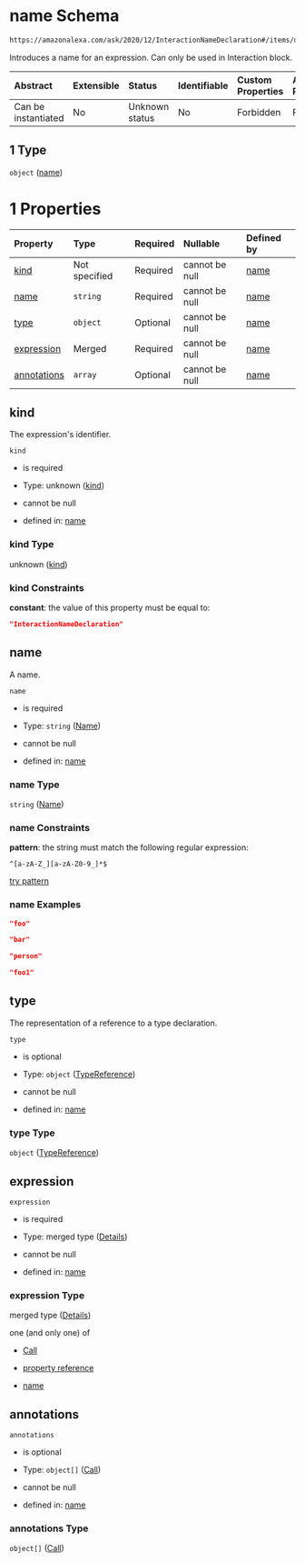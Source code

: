 # name Schema

```txt
https://amazonalexa.com/ask/2020/12/InteractionNameDeclaration#/items/oneOf/1
```

Introduces a name for an expression. Can only be used in Interaction block.

| Abstract            | Extensible | Status         | Identifiable | Custom Properties | Additional Properties | Access Restrictions | Defined In                                                                         |
| :------------------ | :--------- | :------------- | :----------- | :---------------- | :-------------------- | :------------------ | :--------------------------------------------------------------------------------- |
| Can be instantiated | No         | Unknown status | No           | Forbidden         | Forbidden             | none                | [CorrectionBlock.json*](../../schemas/CorrectionBlock.json "open original schema") |

## 1 Type

`object` ([name](correctionblock-items-oneof-name.md))

# 1 Properties

| Property                    | Type          | Required | Nullable       | Defined by                                                                                                                                            |
| :-------------------------- | :------------ | :------- | :------------- | :---------------------------------------------------------------------------------------------------------------------------------------------------- |
| [kind](#kind)               | Not specified | Required | cannot be null | [name](interactionnamedeclaration-properties-kind.md "https://amazonalexa.com/ask/2020/12/InteractionNameDeclaration#/properties/kind")               |
| [name](#name)               | `string`      | Required | cannot be null | [name](genericargumentsdeclaration-items-properties-name.md "https://amazonalexa.com/ask/2020/12/Name#/properties/name")                              |
| [type](#type)               | `object`      | Optional | cannot be null | [name](actiondeclaration-properties-typereference.md "https://amazonalexa.com/ask/2020/12/TypeReference#/properties/type")                            |
| [expression](#expression)   | Merged        | Required | cannot be null | [name](interactionnamedeclaration-properties-expression.md "https://amazonalexa.com/ask/2020/12/InteractionNameDeclaration#/properties/expression")   |
| [annotations](#annotations) | `array`       | Optional | cannot be null | [name](interactionnamedeclaration-properties-annotations.md "https://amazonalexa.com/ask/2020/12/InteractionNameDeclaration#/properties/annotations") |

## kind

The expression's identifier.

`kind`

*   is required

*   Type: unknown ([kind](interactionnamedeclaration-properties-kind.md))

*   cannot be null

*   defined in: [name](interactionnamedeclaration-properties-kind.md "https://amazonalexa.com/ask/2020/12/InteractionNameDeclaration#/properties/kind")

### kind Type

unknown ([kind](interactionnamedeclaration-properties-kind.md))

### kind Constraints

**constant**: the value of this property must be equal to:

```json
"InteractionNameDeclaration"
```

## name

A name.

`name`

*   is required

*   Type: `string` ([Name](genericargumentsdeclaration-items-properties-name.md))

*   cannot be null

*   defined in: [name](genericargumentsdeclaration-items-properties-name.md "https://amazonalexa.com/ask/2020/12/Name#/properties/name")

### name Type

`string` ([Name](genericargumentsdeclaration-items-properties-name.md))

### name Constraints

**pattern**: the string must match the following regular expression: 

```regexp
^[a-zA-Z_][a-zA-Z0-9_]*$
```

[try pattern](https://regexr.com/?expression=%5E%5Ba-zA-Z\_%5D%5Ba-zA-Z0-9\_%5D\*%24 "try regular expression with regexr.com")

### name Examples

```json
"foo"
```

```json
"bar"
```

```json
"person"
```

```json
"foo1"
```

## type

The representation of a reference to a type declaration.

`type`

*   is optional

*   Type: `object` ([TypeReference](actiondeclaration-properties-typereference.md))

*   cannot be null

*   defined in: [name](actiondeclaration-properties-typereference.md "https://amazonalexa.com/ask/2020/12/TypeReference#/properties/type")

### type Type

`object` ([TypeReference](actiondeclaration-properties-typereference.md))

## expression



`expression`

*   is required

*   Type: merged type ([Details](interactionnamedeclaration-properties-expression.md))

*   cannot be null

*   defined in: [name](interactionnamedeclaration-properties-expression.md "https://amazonalexa.com/ask/2020/12/InteractionNameDeclaration#/properties/expression")

### expression Type

merged type ([Details](interactionnamedeclaration-properties-expression.md))

one (and only one) of

*   [Call](actiondeclaration-properties-annotations-call.md "check type definition")

*   [property reference](arguments-definitions-arg-expression-oneof-property-reference.md "check type definition")

*   [name](arguments-definitions-arg-expression-oneof-name.md "check type definition")

## annotations



`annotations`

*   is optional

*   Type: `object[]` ([Call](actiondeclaration-properties-annotations-call.md))

*   cannot be null

*   defined in: [name](interactionnamedeclaration-properties-annotations.md "https://amazonalexa.com/ask/2020/12/InteractionNameDeclaration#/properties/annotations")

### annotations Type

`object[]` ([Call](actiondeclaration-properties-annotations-call.md))
